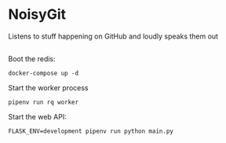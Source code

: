 # NoisyGit
Listens to stuff happening on GitHub and loudly speaks them out

##


Boot the redis:

```
docker-compose up -d
```

Start the worker process

```
pipenv run rq worker
```

Start the web API:

```
FLASK_ENV=development pipenv run python main.py
```
